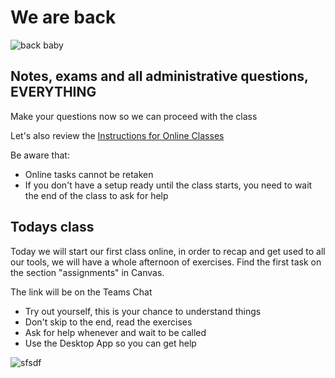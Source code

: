 # We are back
![back baby](https://media.giphy.com/media/fQAB6YeBqLNlVKlppN/giphy.gif)

## Notes, exams and all administrative questions, EVERYTHING

Make your questions now so we can proceed with the class

Let's also review the [Instructions for Online Classes](https://github.com/ImperativeProgramming/Practices2020/tree/master/0%20-%20Instructions%20for%20online%20classes)

Be aware that:
- Online tasks cannot be retaken
- If you don't have a setup ready until the class starts, you need to wait the end of the class to ask for help

## Todays class

Today we will start our first class online, in order to recap and get used to all our tools, we will have a whole afternoon of exercises. Find the first task on the section "assignments" in Canvas.

The link will be on the Teams Chat

* Try out yourself, this is your chance to understand things
* Don't skip to the end, read the exercises
* Ask for help whenever and wait to be called
* Use the Desktop App so you can get help

![sfsdf](https://media.giphy.com/media/1jWbzlKAweG85mBzh1/giphy.gif)
